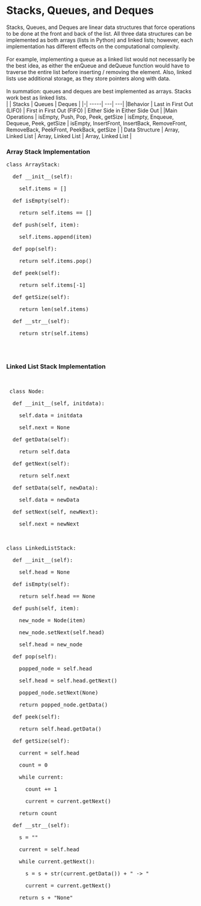 # Stacks, Queues, and Deques

Stacks, Queues, and Deques are linear data structures that force operations to be done at the front and back of the list. All three data structures can be implemented as both arrays (lists in Python) and linked lists; however, each implementation has different effects on the computational complexity. <br><br>
For example, implementing a queue as a linked list would not necessarily be the best idea, as either the enQueue and deQueue function would have to traverse the entire list before inserting / removing the element. Also, linked lists use additional storage, as they store pointers along with data. 
<br><br>
In summation: queues and deques are best implemented as arrays. Stacks work best as linked lists.
<br>
| | Stacks | Queues | Deques |
|-| -----| ---| ---|
|Behavior | Last in First Out (LIFO) | First in First Out (FIFO) | Either Side in Either Side Out |
|Main Operations | isEmpty, Push, Pop, Peek, getSize | isEmpty, Enqueue, Dequeue, Peek, getSize | isEmpty, InsertFront, InsertBack, RemoveFront, RemoveBack, PeekFront, PeekBack, getSize | 
| Data Structure | Array, Linked List | Array, Linked List | Array, Linked List |

<h3>Array Stack Implementation</h3>
<pre>
class ArrayStack:<br>
  def __init__(self):<br>
    self.items = []<br>
  def isEmpty(self):<br>
    return self.items == []<br>
  def push(self, item):<br>
    self.items.append(item)<br>
  def pop(self):<br>
    return self.items.pop()<br>
  def peek(self):<br>
    return self.items[-1]<br>
  def getSize(self):<br>
    return len(self.items)<br>
  def __str__(self):<br>
    return str(self.items)
 </pre>
 <br>
 <h3>Linked List Stack Implementation</h3>
 <br>
 <pre>
 class Node:<br>
  def __init__(self, initdata):<br>
    self.data = initdata<br>
    self.next = None<br>
  def getData(self):<br>
    return self.data<br>
  def getNext(self):<br>
    return self.next<br>
  def setData(self, newData):<br>
    self.data = newData<br>
  def setNext(self, newNext):<br>
    self.next = newNext<br>
<br>
class LinkedListStack:<br>
  def __init__(self):<br>
    self.head = None<br>
  def isEmpty(self):<br>
    return self.head == None<br>
  def push(self, item):<br>
    new_node = Node(item)<br>
    new_node.setNext(self.head)<br>
    self.head = new_node<br>
  def pop(self):<br>
    popped_node = self.head<br>
    self.head = self.head.getNext()<br>
    popped_node.setNext(None)<br>
    return popped_node.getData()<br>
  def peek(self):<br>
    return self.head.getData()<br>
  def getSize(self):<br>
    current = self.head<br>
    count = 0<br>
    while current:<br>
      count += 1<br>
      current = current.getNext()<br>
    return count<br>
  def __str__(self):<br>
    s = ""<br>
    current = self.head<br>
    while current.getNext():<br>
      s = s + str(current.getData()) + " -> "<br>
      current = current.getNext()<br>
    return s + "None"
    </pre>
 
